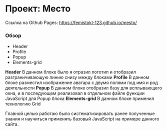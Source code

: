 # Проект: Место

Ссылка на Github Pages: https://femistokl-123.github.io/mesto/

### Обзор
* Header
* Profile
* Popup
* Elements-grid

**Header**
В данном блоке было я отразил логотип и отобразил разграничивающую линию снизу между блоками
**Profile**
В данном блоке разместил изображение аватара с двумя полями под имя и род деятельности
**Popup**
В данном блоке отобразил базу для всплывающего окна, и в последующем реализовал в отдельном файле функции JavaScript для Popup блока
**Elements-grid**
В данном блоке применил технологию Grid


Главной целью работаю было систематизировать ранее полученные знания и научиться применять базовый JavaScript на примере
данного сайта.